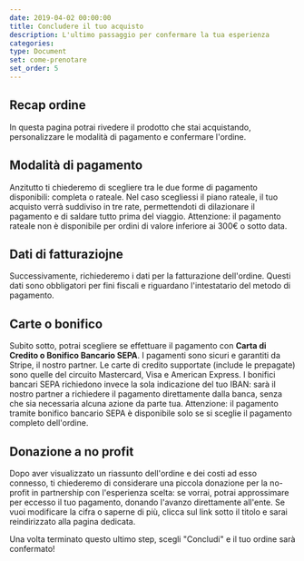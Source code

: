 ```yaml
---
date: 2019-04-02 00:00:00
title: Concludere il tuo acquisto
description: L'ultimo passaggio per confermare la tua esperienza
categories:
type: Document
set: come-prenotare
set_order: 5
---
```


## Recap ordine

In questa pagina potrai rivedere il prodotto che stai acquistando, personalizzare le modalit&agrave; di pagamento e confermare l'ordine.

## Modalit&agrave; di pagamento

Anzitutto ti chiederemo di scegliere tra le due forme di pagamento disponibili: completa o rateale. Nel caso scegliessi il piano rateale, il tuo acquisto verr&agrave; suddiviso in tre rate, permettendoti di dilazionare il pagamento e di saldare tutto prima del viaggio. Attenzione: il pagamento rateale non &egrave; disponibile per ordini di valore inferiore ai 300€ o sotto data.

## Dati di fatturaziojne

Successivamente, richiederemo i dati per la fatturazione dell'ordine. Questi dati sono obbligatori per fini fiscali e riguardano l'intestatario del metodo di pagamento.

## Carte o bonifico

Subito sotto, potrai scegliere se effettuare il pagamento con **Carta di Credito o Bonifico Bancario SEPA**. I pagamenti sono sicuri e garantiti da Stripe, il nostro partner. Le carte di credito supportate (include le prepagate) sono quelle del circuito Mastercard, Visa e American Express. I bonifici bancari SEPA richiedono invece la sola indicazione del tuo IBAN: sar&agrave; il nostro partner a richiedere il pagamento direttamente dalla banca, senza che sia necessaria alcuna azione da parte tua. Attenzione: il pagamento tramite bonifico bancario SEPA &egrave; disponibile solo se si sceglie il pagamento completo dell'ordine.

## Donazione a no profit

Dopo aver visualizzato un riassunto dell'ordine e dei costi ad esso connesso, ti chiederemo di considerare una piccola donazione per la no-profit in partnership con l'esperienza scelta: se vorrai, potrai approssimare per eccesso il tuo pagamento, donando l'avanzo direttamente all'ente. Se vuoi modificare la cifra o saperne di pi&ugrave;, clicca sul link sotto il titolo e sarai reindirizzato alla pagina dedicata.

Una volta terminato questo ultimo step, scegli "Concludi" e il tuo ordine sar&agrave; confermato\!